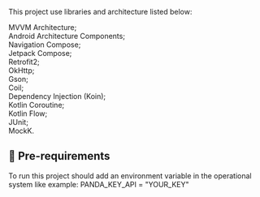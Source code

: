 This project use libraries and architecture listed below:</br>

MVVM Architecture;</br>
Android Architecture Components;</br>
Navigation Compose;</br>
Jetpack Compose;</br>
Retrofit2;</br>
OkHttp;</br>
Gson;</br>
Coil;</br>
Dependency Injection (Koin);</br>
Kotlin Coroutine;</br>
Kotlin Flow;</br>
JUnit;</br>
MockK.</br>

## :key:  Pre-requirements

To run this project should add an environment variable in the operational system like example:
PANDA_KEY_API = "YOUR_KEY"</br>